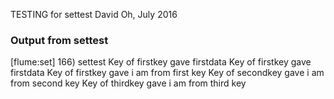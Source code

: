 TESTING for settest
David Oh, July 2016

### Output from settest
[flume:set] 166) settest
Key of firstkey gave firstdata
Key of firstkey gave firstdata
Key of firstkey gave i am from first key
Key of secondkey gave i am from second key
Key of thirdkey gave i am from third key